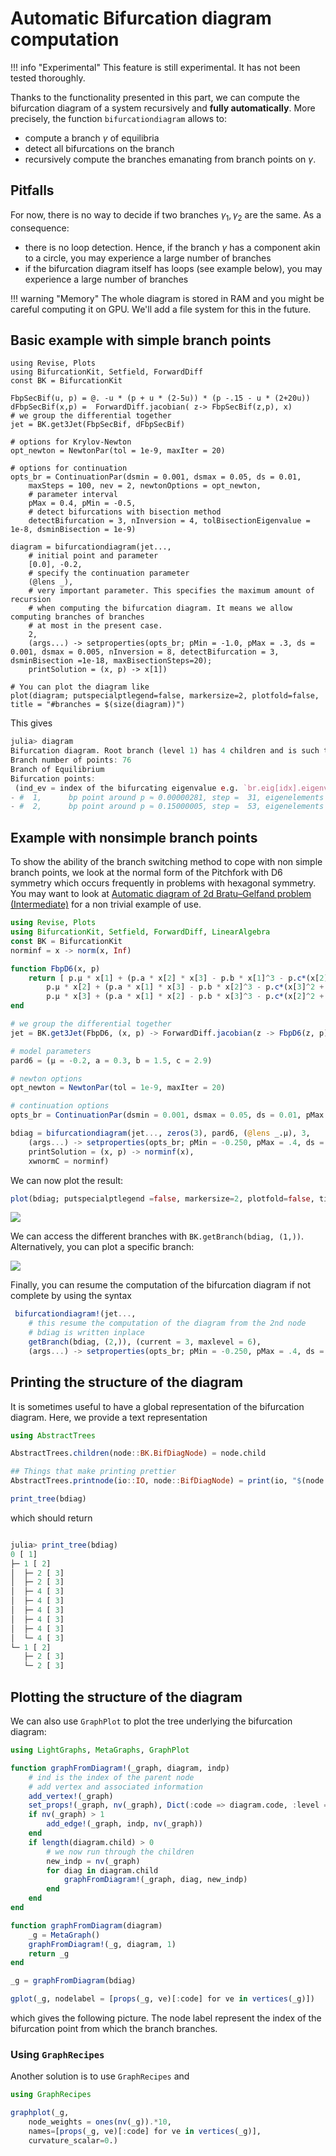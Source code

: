 # Automatic Bifurcation diagram computation

!!! info "Experimental"
    This feature is still experimental. It has not been tested thoroughly.
    
Thanks to the functionality presented in this part, we can compute the bifurcation diagram of a system recursively and **fully automatically**. More precisely, the function `bifurcationdiagram` allows to:

- compute a branch $\gamma$ of equilibria
- detect all bifurcations on the branch
- recursively compute the branches emanating from branch points on $\gamma$.

## Pitfalls
 
 For now, there is no way to decide if two branches $\gamma_1,\gamma_2$ are the same. As a consequence:

- there is no loop detection. Hence, if the branch $\gamma$ has a component akin to a circle, you may experience a large number of branches
- if the bifurcation diagram itself has loops (see example below), you may experience a large number of branches

!!! warning "Memory"
    The whole diagram is stored in RAM and you might be careful computing it on GPU. We'll add a file system for this in the future. 

## Basic example with simple branch points

```@example
using Revise, Plots
using BifurcationKit, Setfield, ForwardDiff
const BK = BifurcationKit

FbpSecBif(u, p) = @. -u * (p + u * (2-5u)) * (p -.15 - u * (2+20u))
dFbpSecBif(x,p) =  ForwardDiff.jacobian( z-> FbpSecBif(z,p), x)
# we group the differential together
jet = BK.get3Jet(FbpSecBif, dFbpSecBif)

# options for Krylov-Newton
opt_newton = NewtonPar(tol = 1e-9, maxIter = 20)

# options for continuation
opts_br = ContinuationPar(dsmin = 0.001, dsmax = 0.05, ds = 0.01,
	maxSteps = 100, nev = 2, newtonOptions = opt_newton,
	# parameter interval
	pMax = 0.4, pMin = -0.5,
	# detect bifurcations with bisection method
	detectBifurcation = 3, nInversion = 4, tolBisectionEigenvalue = 1e-8, dsminBisection = 1e-9)

diagram = bifurcationdiagram(jet..., 
	# initial point and parameter
	[0.0], -0.2, 
	# specify the continuation parameter
	(@lens _), 
	# very important parameter. This specifies the maximum amount of recursion
	# when computing the bifurcation diagram. It means we allow computing branches of branches 
	# at most in the present case.
	2,
	(args...) -> setproperties(opts_br; pMin = -1.0, pMax = .3, ds = 0.001, dsmax = 0.005, nInversion = 8, detectBifurcation = 3, dsminBisection =1e-18, maxBisectionSteps=20);
	printSolution = (x, p) -> x[1])
	
# You can plot the diagram like 
plot(diagram; putspecialptlegend=false, markersize=2, plotfold=false, title = "#branches = $(size(diagram))")
```

This gives

```julia
julia> diagram
Bifurcation diagram. Root branch (level 1) has 4 children and is such that:
Branch number of points: 76
Branch of Equilibrium
Bifurcation points:
 (ind_ev = index of the bifurcating eigenvalue e.g. `br.eig[idx].eigenvals[ind_ev]`)
- #  1,      bp point around p ≈ 0.00000281, step =  31, eigenelements in eig[ 32], ind_ev =   1 [converged], δ = ( 1,  0)
- #  2,      bp point around p ≈ 0.15000005, step =  53, eigenelements in eig[ 54], ind_ev =   1 [converged], δ = (-1,  0)
```

## Example with nonsimple branch points

To show the ability of the branch switching method to cope with non simple branch points, we look at the normal form of the Pitchfork with D6 symmetry which occurs frequently in problems with hexagonal symmetry. You may want to look at [Automatic diagram of 2d Bratu–Gelfand problem (Intermediate)](@ref) for a non trivial example of use.

```julia
using Revise, Plots
using BifurcationKit, Setfield, ForwardDiff, LinearAlgebra
const BK = BifurcationKit
norminf = x -> norm(x, Inf)

function FbpD6(x, p)
	return [ p.μ * x[1] + (p.a * x[2] * x[3] - p.b * x[1]^3 - p.c*(x[2]^2 + x[3]^2) * x[1]),
		p.μ * x[2] + (p.a * x[1] * x[3] - p.b * x[2]^3 - p.c*(x[3]^2 + x[1]^2) * x[2]),
		p.μ * x[3] + (p.a * x[1] * x[2] - p.b * x[3]^3 - p.c*(x[2]^2 + x[1]^2) * x[3])]
end

# we group the differential together
jet = BK.get3Jet(FbpD6, (x, p) -> ForwardDiff.jacobian(z -> FbpD6(z, p), x))

# model parameters
pard6 = (μ = -0.2, a = 0.3, b = 1.5, c = 2.9)

# newton options
opt_newton = NewtonPar(tol = 1e-9, maxIter = 20)

# continuation options
opts_br = ContinuationPar(dsmin = 0.001, dsmax = 0.05, ds = 0.01, pMax = 0.4, pMin = -0.5, detectBifurcation = 2, nev = 2, newtonOptions = opt_newton, maxSteps = 100, nInversion = 4, tolBisectionEigenvalue = 1e-8, dsminBisection = 1e-9)

bdiag = bifurcationdiagram(jet..., zeros(3), pard6, (@lens _.μ), 3,
	(args...) -> setproperties(opts_br; pMin = -0.250, pMax = .4, ds = 0.001, dsmax = 0.005, nInversion = 4, detectBifurcation = 3, maxBisectionSteps=20, newtonOptions = opt_newton);
	printSolution = (x, p) -> norminf(x),
	xwnormC = norminf)
```

We can now plot the result:

```julia
plot(bdiag; putspecialptlegend =false, markersize=2, plotfold=false, title="#branch = $(size(bdiag))")
```

 ![](diagramD6.png)
 
 We can access the different branches with `BK.getBranch(bdiag, (1,))`. Alternatively, you can plot a specific branch:
 
 ![](diagramD6b.png)
 
 Finally, you can resume the computation of the bifurcation diagram if not complete by using the syntax
 
```julia
 bifurcationdiagram!(jet...,
	# this resume the computation of the diagram from the 2nd node
	# bdiag is written inplace
	getBranch(bdiag, (2,)), (current = 3, maxlevel = 6), 
	(args...) -> setproperties(opts_br; pMin = -0.250, pMax = .4, ds = 0.001, dsmax = 0.005, nInversion = 4, detectBifurcation = 3, dsminBisection =1e-18, tolBisectionEigenvalue=1e-11, maxBisectionSteps=20, newtonOptions = (@set opt_newton.verbose=false)))
```
 
## Printing the structure of the diagram

It is sometimes useful to have a global representation of the bifurcation diagram. Here, we provide a text representation

```julia
using AbstractTrees

AbstractTrees.children(node::BK.BifDiagNode) = node.child

## Things that make printing prettier
AbstractTrees.printnode(io::IO, node::BifDiagNode) = print(io, "$(node.code) [ $(node.level)]")

print_tree(bdiag)
```

which should return

```julia

julia> print_tree(bdiag)
0 [ 1]
├─ 1 [ 2]
│  ├─ 2 [ 3]
│  ├─ 2 [ 3]
│  ├─ 4 [ 3]
│  ├─ 4 [ 3]
│  ├─ 4 [ 3]
│  ├─ 4 [ 3]
│  ├─ 4 [ 3]
│  └─ 4 [ 3]
└─ 1 [ 2]
   ├─ 2 [ 3]
   └─ 2 [ 3]
```

## Plotting the structure of the diagram

We can also use `GraphPlot` to plot the tree underlying the bifurcation diagram:

```julia
using LightGraphs, MetaGraphs, GraphPlot

function graphFromDiagram!(_graph, diagram, indp)
	# ind is the index of the parent node
	# add vertex and associated information
	add_vertex!(_graph)
	set_props!(_graph, nv(_graph), Dict(:code => diagram.code, :level => diagram.level))
	if nv(_graph) > 1
		add_edge!(_graph, indp, nv(_graph))
	end
	if length(diagram.child) > 0
		# we now run through the children
		new_indp = nv(_graph)
		for diag in diagram.child
			graphFromDiagram!(_graph, diag, new_indp)
		end
	end
end

function graphFromDiagram(diagram) 
	_g = MetaGraph()
	graphFromDiagram!(_g, diagram, 1)
	return _g
end

_g = graphFromDiagram(bdiag)

gplot(_g, nodelabel = [props(_g, ve)[:code] for ve in vertices(_g)])
```

which gives the following picture. The node label represent the index of the bifurcation point from which the branch branches.


### Using `GraphRecipes`

Another solution is to use `GraphRecipes` and 

```julia
using GraphRecipes

graphplot(_g, 
	node_weights = ones(nv(_g)).*10, 
	names=[props(_g, ve)[:code] for ve in vertices(_g)], 
	curvature_scalar=0.)
```

